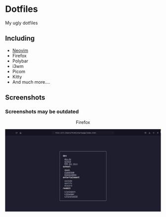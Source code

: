 # Dotfiles
My ugly dotfiles

## Including
- [Neovim](https://github.com/tpncoder/sane.nvim)
- Firefox
- Polybar
- i3wm
- Picom
- Kitty
- And much more....

## Screenshots
### Screenshots may be outdated
<p align = center>Firefox</p>
<img src = "https://github.com/tpncoder/dotfiles/blob/main/assets/firefox_wJcJf4A5Yc.png">
